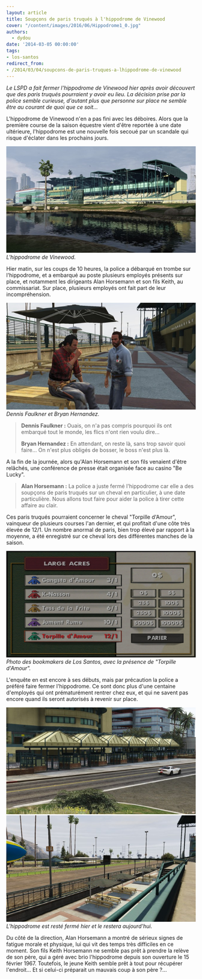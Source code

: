 ```yaml
---
layout: article
title: Soupçons de paris truqués à l'hippodrome de Vinewood
cover: "/content/images/2016/06/Hippodrome1_0.jpg"
authors:
  - dydou
date: '2014-03-05 00:00:00'
tags:
- los-santos
redirect_from:
- /2014/03/04/soupcons-de-paris-truques-a-lhippodrome-de-vinewood
---
```


_Le LSPD a fait fermer l'hippodrome de Vinewood hier après avoir découvert que des paris truqués pourraient y avoir eu lieu. La décision prise par la police semble curieuse, d'autant plus que personne sur place ne semble être au courant de quoi que ce soit..._

L'hippodrome de Vinewood n'en a pas fini avec les déboires. Alors que la première course de la saison équestre vient d'être reportée à une date ultérieure, l'hippodrome est une nouvelle fois secoué par un scandale qui risque d'éclater dans les prochains jours.

![L'hippodrome de Vinewood.](/content/images/2016/06/Hippodrome1_1.jpg)
_L'hippodrome de Vinewood._

Hier matin, sur les coups de 10 heures, la police a débarqué en trombe sur l'hippodrome, et a embarqué au poste plusieurs employés présents sur place, et notamment les dirigeants Alan Horsemann et son fils Keith, au commissariat. Sur place, plusieurs employés ont fait part de leur incompréhension.

![Dennis Faulkner et Bryan Hernandez.](/content/images/2016/06/Hippodrome3.jpg)
_Dennis Faulkner et Bryan Hernandez._

> **Dennis Faulkner :** Ouais, on n'a pas compris pourquoi ils ont embarqué tout le monde, les flics n'ont rien voulu dire...
> 
> **Bryan Hernandez :** En attendant, on reste là, sans trop savoir quoi faire... On n'est plus obligés de bosser, le boss n'est plus là.

A la fin de la journée, alors qu'Alan Horsemann et son fils venaient d'être relâchés, une conférence de presse était organisée face au casino "Be Lucky".

> **Alan Horsemann :** La police a juste fermé l'hippodrome car elle a des soupçons de paris truqués sur un cheval en particulier, à une date particulière. Nous allons tout faire pour aider la police à tirer cette affaire au clair.

Ces paris truqués pourraient concerner le cheval "Torpille d'Amour", vainqueur de plusieurs courses l'an dernier, et qui profitait d'une côte très élevée de 12/1. Un nombre anormal de paris, bien trop élevé par rapport à la moyenne, a été enregistré sur ce cheval lors des différentes manches de la saison.

![Photo des bookmakers de Los Santos, avec la présence de "Torpille d'Amour".](/content/images/2016/06/Hippodrome2.jpg)
_Photo des bookmakers de Los Santos, avec la présence de "Torpille d'Amour"._

L'enquête en est encore à ses débuts, mais par précaution la police a préféré faire fermer l'hippodrome. Ce sont donc plus d'une centaine d'employés qui ont prématurément rentrer chez eux, et qui ne savent pas encore quand ils seront autorisés à revenir sur place.

![](/content/images/2016/06/Hippodrome4.jpg)
![L'hippodrome est resté fermé hier et le restera aujourd'hui.](/content/images/2016/06/Hippodrome5.jpg)
_L'hippodrome est resté fermé hier et le restera aujourd'hui._

Du côté de la direction, Alan Horsemann a montré de sérieux signes de fatigue morale et physique, lui qui vit des temps très difficiles en ce moment. Son fils Keith Horsemann ne semble pas prêt à prendre la relève de son père, qui a géré avec brio l'hippodrome depuis son ouverture le 15 février 1967. Toutefois, le jeune Keith semble prêt à tout pour récupérer l'endroit... Et si celui-ci préparait un mauvais coup à son père ?...